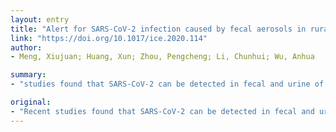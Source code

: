 ```yaml
---
layout: entry
title: "Alert for SARS-CoV-2 infection caused by fecal aerosols in rural areas in China"
link: "https://doi.org/10.1017/ice.2020.114"
author:
- Meng, Xiujuan; Huang, Xun; Zhou, Pengcheng; Li, Chunhui; Wu, Anhua

summary:
- "studies found that SARS-CoV-2 can be detected in fecal and urine of COVID-19 cases, especially in rural areas. Excreta treatment in scattered rural areas is generally decentralized and self-processing. In concentrated areas, residents mainly use flush toilets, which can generate huge quantities of viral aerosols. To prevent the spread, state-of-the-art ventilation and plumbing systems should be constructed and maintained."

original:
- "Recent studies found that SARS-CoV-2 can be detected in fecal and urine of COVID-19 cases, especially the asymptomatic cases . SARS-CoV can persist in feces from infected people for as long as four days, and SARS-CoV-2 may persist in feces for a longer time. Based on these characteristics, COVID-19 is prone to cause outbreaks in the community, particularly in rural areas. Excreta treatment in scattered rural areas is generally decentralized and self-processing. In concentrated areas, residents mainly use flush toilets, which can generate huge quantities of aerosols; the ventilation and plumbing systems in these places are not effective for maximal hygiene. The feces may form high concentrations of viral aerosols, and travel through the air to cause infection. In order to prevent the spread of fecal aerosols, we recommend the following points. First, to avoid wide spread viral aerosols in concentrated areas, state-of-the-art ventilation and plumbing systems should be constructed and maintained."
---
```


